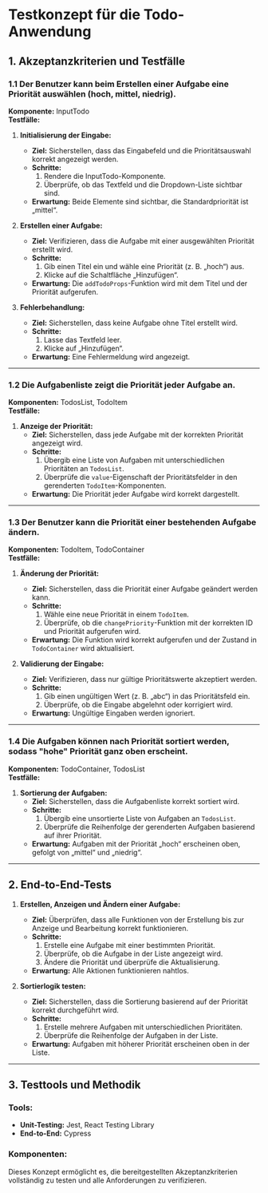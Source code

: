 # Testkonzept für die Todo-Anwendung

## 1. Akzeptanzkriterien und Testfälle

### 1.1 Der Benutzer kann beim Erstellen einer Aufgabe eine Priorität auswählen (hoch, mittel, niedrig).

**Komponente:** InputTodo  
**Testfälle:**

1. **Initialisierung der Eingabe:**
    - **Ziel:** Sicherstellen, dass das Eingabefeld und die Prioritätsauswahl korrekt angezeigt werden.
    - **Schritte:**
        1. Rendere die InputTodo-Komponente.
        2. Überprüfe, ob das Textfeld und die Dropdown-Liste sichtbar sind.
    - **Erwartung:** Beide Elemente sind sichtbar, die Standardpriorität ist „mittel“.

2. **Erstellen einer Aufgabe:**
    - **Ziel:** Verifizieren, dass die Aufgabe mit einer ausgewählten Priorität erstellt wird.
    - **Schritte:**
        1. Gib einen Titel ein und wähle eine Priorität (z. B. „hoch“) aus.
        2. Klicke auf die Schaltfläche „Hinzufügen“.
    - **Erwartung:** Die `addTodoProps`-Funktion wird mit dem Titel und der Priorität aufgerufen.

3. **Fehlerbehandlung:**
    - **Ziel:** Sicherstellen, dass keine Aufgabe ohne Titel erstellt wird.
    - **Schritte:**
        1. Lasse das Textfeld leer.
        2. Klicke auf „Hinzufügen“.
    - **Erwartung:** Eine Fehlermeldung wird angezeigt.

---

### 1.2 Die Aufgabenliste zeigt die Priorität jeder Aufgabe an.

**Komponenten:** TodosList, TodoItem  
**Testfälle:**

1. **Anzeige der Priorität:**
    - **Ziel:** Sicherstellen, dass jede Aufgabe mit der korrekten Priorität angezeigt wird.
    - **Schritte:**
        1. Übergib eine Liste von Aufgaben mit unterschiedlichen Prioritäten an `TodosList`.
        2. Überprüfe die `value`-Eigenschaft der Prioritätsfelder in den gerenderten `TodoItem`-Komponenten.
    - **Erwartung:** Die Priorität jeder Aufgabe wird korrekt dargestellt.

---

### 1.3 Der Benutzer kann die Priorität einer bestehenden Aufgabe ändern.

**Komponenten:** TodoItem, TodoContainer  
**Testfälle:**

1. **Änderung der Priorität:**
    - **Ziel:** Sicherstellen, dass die Priorität einer Aufgabe geändert werden kann.
    - **Schritte:**
        1. Wähle eine neue Priorität in einem `TodoItem`.
        2. Überprüfe, ob die `changePriority`-Funktion mit der korrekten ID und Priorität aufgerufen wird.
    - **Erwartung:** Die Funktion wird korrekt aufgerufen und der Zustand in `TodoContainer` wird aktualisiert.

2. **Validierung der Eingabe:**
    - **Ziel:** Verifizieren, dass nur gültige Prioritätswerte akzeptiert werden.
    - **Schritte:**
        1. Gib einen ungültigen Wert (z. B. „abc“) in das Prioritätsfeld ein.
        2. Überprüfe, ob die Eingabe abgelehnt oder korrigiert wird.
    - **Erwartung:** Ungültige Eingaben werden ignoriert.

---

### 1.4 Die Aufgaben können nach Priorität sortiert werden, sodass "hohe" Priorität ganz oben erscheint.

**Komponenten:** TodoContainer, TodosList  
**Testfälle:**

1. **Sortierung der Aufgaben:**
    - **Ziel:** Sicherstellen, dass die Aufgabenliste korrekt sortiert wird.
    - **Schritte:**
        1. Übergib eine unsortierte Liste von Aufgaben an `TodosList`.
        2. Überprüfe die Reihenfolge der gerenderten Aufgaben basierend auf ihrer Priorität.
    - **Erwartung:** Aufgaben mit der Priorität „hoch“ erscheinen oben, gefolgt von „mittel“ und „niedrig“.

---

## 2. End-to-End-Tests

1. **Erstellen, Anzeigen und Ändern einer Aufgabe:**
    - **Ziel:** Überprüfen, dass alle Funktionen von der Erstellung bis zur Anzeige und Bearbeitung korrekt funktionieren.
    - **Schritte:**
        1. Erstelle eine Aufgabe mit einer bestimmten Priorität.
        2. Überprüfe, ob die Aufgabe in der Liste angezeigt wird.
        3. Ändere die Priorität und überprüfe die Aktualisierung.
    - **Erwartung:** Alle Aktionen funktionieren nahtlos.

2. **Sortierlogik testen:**
    - **Ziel:** Sicherstellen, dass die Sortierung basierend auf der Priorität korrekt durchgeführt wird.
    - **Schritte:**
        1. Erstelle mehrere Aufgaben mit unterschiedlichen Prioritäten.
        2. Überprüfe die Reihenfolge der Aufgaben in der Liste.
    - **Erwartung:** Aufgaben mit höherer Priorität erscheinen oben in der Liste.

---

## 3. Testtools und Methodik

### Tools:
- **Unit-Testing:** Jest, React Testing Library
- **End-to-End:** Cypress

### Komponenten:
Dieses Konzept ermöglicht es, die bereitgestellten Akzeptanzkriterien vollständig zu testen und alle Anforderungen zu verifizieren.

